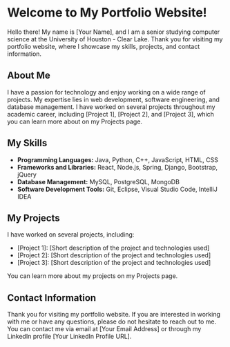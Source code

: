 [comment]: <> (sample hugo markdown template)

# Welcome to My Portfolio Website!

Hello there! My name is [Your Name], and I am a senior studying computer science at the University of Houston - Clear Lake. Thank you for visiting my portfolio website, where I showcase my skills, projects, and contact information.

## About Me

I have a passion for technology and enjoy working on a wide range of projects. My expertise lies in web development, software engineering, and database management. I have worked on several projects throughout my academic career, including [Project 1], [Project 2], and [Project 3], which you can learn more about on my Projects page.

## My Skills

- **Programming Languages:** Java, Python, C++, JavaScript, HTML, CSS
- **Frameworks and Libraries:** React, Node.js, Spring, Django, Bootstrap, jQuery
- **Database Management:** MySQL, PostgreSQL, MongoDB
- **Software Development Tools:** Git, Eclipse, Visual Studio Code, IntelliJ IDEA

## My Projects

I have worked on several projects, including:

- [Project 1]: [Short description of the project and technologies used]
- [Project 2]: [Short description of the project and technologies used]
- [Project 3]: [Short description of the project and technologies used]

You can learn more about my projects on my Projects page.

## Contact Information

Thank you for visiting my portfolio website. If you are interested in working with me or have any questions, please do not hesitate to reach out to me. You can contact me via email at [Your Email Address] or through my LinkedIn profile [Your LinkedIn Profile URL].